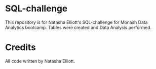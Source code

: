 # SQL-challenge
This repository is for Natasha Elliott's SQL-challenge for Monash Data Analytics bootcamp. Tables were created and Data Analysis performed.
# Credits
All code written by Natasha Elliott.

